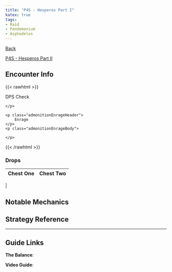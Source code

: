 ```yaml
---
title: "P4S - Hesperos Part I"
katex: true
tags:
- Raid
- Pandemonium
- Asphodelos
---
```

[Back](notes/Asphodelos.md)

[P4S - Hesperos Part II](notes/P4S%20-%20Hesperos%20Part%20II.md)

## Encounter Info

{{< rawhtml >}}
<div style="width: fit-content;min-width: 30%;margin: 1em 0">
	<p class="admonitionDamageHeader">
		DPS Check
	</p>
	<p class="admonitionDamageBody">
		
	</p>

	<p class="admonitionEnrageHeader">
		Enrage
	</p>
	<p class="admonitionEnrageBody">
		
	</p>
</div>
{{< /rawhtml >}}

### Drops
**Chest One** | **Chest Two** 
------------ | ------------ 
 | 

## Notable Mechanics


## Strategy Reference

---

## Guide Links
**The Balance**: 

**Video Guide**: 